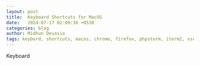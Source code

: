 ```yaml
---
layout: post
title:  Keyboard Shortcuts for MacOS
date:   2024-07-17 02:00:36 +0530
categories: blog
author: Midhun Devasia
tags: keybord, shortcuts, macos, chrome, firefox, phpstorm, iterm2, vscode, webstorm
---
```


Keyboard
